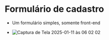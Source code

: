 # Formulário de cadastro
* Um formulário simples, somente front-end

* ![Captura de Tela 2025-01-11 às 06 02 02](https://github.com/user-attachments/assets/e0b3ee14-e004-44b9-af51-d008ece05946)
